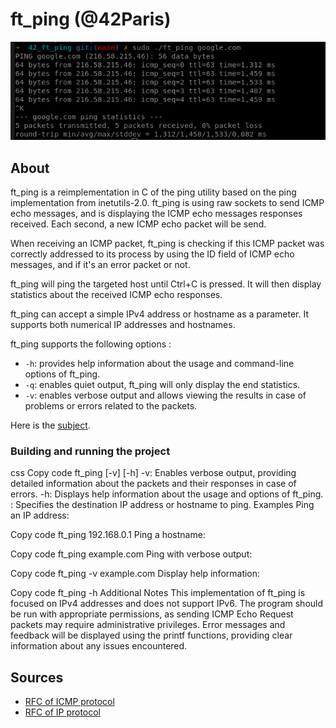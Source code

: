 # ft_ping (@42Paris)

![Alt text](https://github.com/llefranc/42_ft_ping/blob/main/ft_ping_example.png)

## About

ft_ping is a reimplementation in C of the ping utility based on the ping implementation from inetutils-2.0.
ft_ping is using raw sockets to send ICMP echo messages, and is displaying the ICMP echo messages responses received.
Each second, a new ICMP echo packet will be send.

When receiving an ICMP packet, ft_ping is checking if this ICMP packet was correctly addressed to its process by using the ID field of ICMP echo messages, and if it's an error packet or not.

ft_ping will ping the targeted host until Ctrl+C is pressed. It will then display statistics about the received ICMP echo responses.

ft_ping can accept a simple IPv4 address or hostname as a parameter. It supports both numerical IP addresses and hostnames.

ft_ping supports the following options :
- `-h`: provides help information about the usage and command-line options of ft_ping.
- `-q`: enables quiet output, ft_ping will only display the end statistics.
- `-v`: enables verbose output and allows viewing the results in case of problems or errors related to the packets.

Here is the [subject][2].

### Building and running the project

css
Copy code
ft_ping [-v] [-h] <destination>
-v: Enables verbose output, providing detailed information about the packets and their responses in case of errors.
-h: Displays help information about the usage and options of ft_ping.
<destination>: Specifies the destination IP address or hostname to ping.
Examples
Ping an IP address:

Copy code
ft_ping 192.168.0.1
Ping a hostname:

Copy code
ft_ping example.com
Ping with verbose output:

Copy code
ft_ping -v example.com
Display help information:

Copy code
ft_ping -h
Additional Notes
This implementation of ft_ping is focused on IPv4 addresses and does not support IPv6.
The program should be run with appropriate permissions, as sending ICMP Echo Request packets may require administrative privileges.
Error messages and feedback will be displayed using the printf functions, providing clear information about any issues encountered.

## Sources

- [RFC of ICMP protocol][2]
- [RFC of IP protocol][3]

[1]: https://github.com/llefranc/42_ft_ping/blob/main/ft_ping.en.subject.pdf
[2]: https://www.rfc-editor.org/rfc/rfc792
[3]: https://www.rfc-editor.org/rfc/rfc791